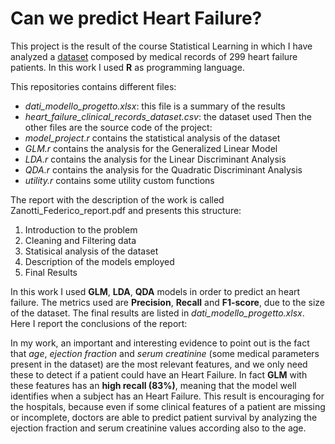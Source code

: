 # Can we predict Heart Failure?
This project is the result of the course Statistical Learning in which I have analyzed a [dataset](https://www.kaggle.com/andrewmvd/heart-failure-clinical-data) composed by medical records of 299 heart failure patients. In this work I used **R** as programming language.

This repositories contains different files:
- *dati_modello_progetto.xlsx*: this file is a summary of the results
- *heart_failure_clinical_records_dataset.csv*: the dataset used
Then the other files are the source code of the project:
- *model_project.r* contains the statistical analysis of the dataset
- *GLM.r* contains the analysis for the Generalized Linear Model
- *LDA.r* contains the analysis for the Linear Discriminant Analysis
- *QDA.r* contains the analysis for the Quadratic Discriminant Analysis
- *utility.r* contains some utility custom functions

The report with the description of the work is called Zanotti_Federico_report.pdf and presents this structure:
1. Introduction to the problem
2. Cleaning and Filtering data
3. Statisical analysis of the dataset
4. Description of the models employed
5. Final Results

In this work I used **GLM**, **LDA**, **QDA** models in order to predict an heart failure. The metrics used are **Precision**, **Recall** and **F1-score**, due to the size of the dataset.
The final results are listed in *dati_modello_progetto.xlsx*.
Here I report the conclusions of the report:

In my work, an important and interesting evidence to point out is the fact that *age*, *ejection fraction* and
*serum creatinine* (some medical parameters present in the dataset) are the most relevant features, and we only need these to detect if a patient could have an Heart
Failure. In fact **GLM** with these features has an **high recall (83%)**, meaning that the model well identifies
when a subject has an Heart Failure. 
This result is encouraging for the hospitals, because even if some
clinical features of a patient are missing or incomplete, doctors are able to predict patient survival by
analyzing the ejection fraction and serum creatinine values according also to the age. 

